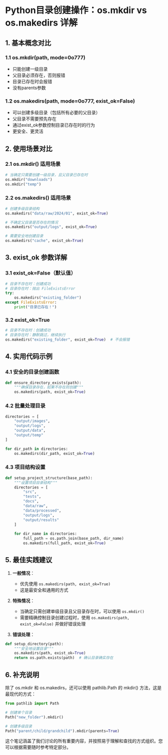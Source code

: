 # Python目录创建操作：os.mkdir vs os.makedirs 详解

## 1. 基本概念对比

### 1.1 os.mkdir(path, mode=0o777)
- 只能创建一级目录
- 父目录必须存在，否则报错
- 目录已存在时会报错
- 没有parents参数

### 1.2 os.makedirs(path, mode=0o777, exist_ok=False)
- 可以创建多级目录（包括所有必要的父目录）
- 父目录不需要预先存在
- 通过exist_ok参数控制目录已存在时的行为
- 更安全、更灵活

## 2. 使用场景对比

### 2.1 os.mkdir() 适用场景
```python
# 当确定只需要创建一级目录，且父目录已存在时
os.mkdir("downloads")
os.mkdir("temp")
```

### 2.2 os.makedirs() 适用场景
```python
# 创建多级目录结构
os.makedirs("data/raw/2024/01", exist_ok=True)

# 不确定父目录是否存在的情况
os.makedirs("output/logs", exist_ok=True)

# 需要安全地创建目录
os.makedirs("cache", exist_ok=True)
```

## 3. exist_ok 参数详解

### 3.1 exist_ok=False（默认值）
```python
# 目录不存在时：创建成功
# 目录存在时：抛出 FileExistsError
try:
    os.makedirs("existing_folder")
except FileExistsError:
    print("目录已存在！")
```

### 3.2 exist_ok=True
```python
# 目录不存在时：创建成功
# 目录存在时：静默跳过，继续执行
os.makedirs("existing_folder", exist_ok=True)  # 不会报错
```

## 4. 实用代码示例

### 4.1 安全的目录创建函数
```python
def ensure_directory_exists(path):
    """确保目录存在，如果不存在则创建"""
    os.makedirs(path, exist_ok=True)
```

### 4.2 批量处理目录
```python
directories = [
    "output/images",
    "output/logs",
    "output/data",
    "output/temp"
]

for dir_path in directories:
    os.makedirs(dir_path, exist_ok=True)
```

### 4.3 项目结构设置
```python
def setup_project_structure(base_path):
    """设置项目目录结构"""
    directories = [
        "src",
        "tests",
        "docs",
        "data/raw",
        "data/processed",
        "output/logs",
        "output/results"
    ]
    
    for dir_name in directories:
        full_path = os.path.join(base_path, dir_name)
        os.makedirs(full_path, exist_ok=True)
```

## 5. 最佳实践建议

1. **一般情况**：
   - 优先使用 `os.makedirs(path, exist_ok=True)`
   - 这是最安全和通用的方式

2. **特殊情况**：
   - 当确定只需创建单级目录且父目录存在时，可以使用 `os.mkdir()`
   - 需要精确控制目录创建过程时，使用 `os.makedirs(path, exist_ok=False)` 并做好错误处理

3. **错误处理**：
```python
def setup_directory(path):
    """安全地设置目录"""
    os.makedirs(path, exist_ok=True)
    return os.path.exists(path)  # 确认目录确实存在
```

## 6. 补充说明
除了 os.mkdir 和 os.makedirs，还可以使用 pathlib.Path 的 mkdir() 方法，这是最现代的方式：
```python
from pathlib import Path

# 创建单个目录
Path("new_folder").mkdir()

# 创建多级目录
Path("parent/child/grandchild").mkdir(parents=True)
```

这个笔记涵盖了我们讨论的所有重要内容，并按照易于理解和查找的方式组织。您可以根据需要随时参考特定部分。
